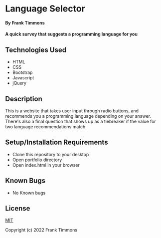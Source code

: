 # Language Selector

#### By Frank Timmons

#### A quick survey that suggests a programming language for you

## Technologies Used

* HTML
* CSS
* Bootstrap
* Javascript
* jQuery

## Description

This is a website that takes user input through radio buttons, and recommends you a programming language depending on your answer. There's also a final question that shows up as a tiebreaker if the value for two language recommendations match.

## Setup/Installation Requirements

* Clone this repository to your desktop
* Open portfolio directory
* Open index.html in your browser

## Known Bugs

* No Known bugs

## License

[MIT](/LICENSE)

Copyright (c) 2022 Frank Timmons